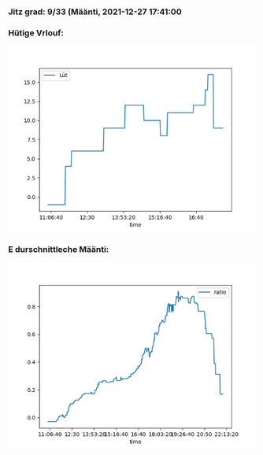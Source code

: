 ### Jitz grad: 9/33 (Määnti, 2021-12-27 17:41:00

### Hütige Vrlouf:
![Graph](Today.png)

### E durschnittleche Määnti:
![Graph](Määnti.png)